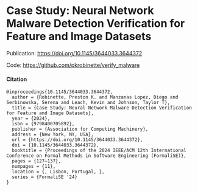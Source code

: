 # Case Study: Neural Network Malware Detection Verification for Feature and Image Datasets

Publication: https://doi.org/10.1145/3644033.3644372

Code: https://github.com/pkrobinette/verify_malware

#### Citation
```
@inproceedings{10.1145/3644033.3644372,
  author = {Robinette, Preston K. and Manzanas Lopez, Diego and Serbinowska, Serena and Leach, Kevin and Johnson, Taylor T},
  title = {Case Study: Neural Network Malware Detection Verification for Feature and Image Datasets},
  year = {2024},
  isbn = {9798400705892},
  publisher = {Association for Computing Machinery},
  address = {New York, NY, USA},
  url = {https://doi.org/10.1145/3644033.3644372},
  doi = {10.1145/3644033.3644372},
  booktitle = {Proceedings of the 2024 IEEE/ACM 12th International Conference on Formal Methods in Software Engineering (FormaliSE)},
  pages = {127–137},
  numpages = {11},
  location = {, Lisbon, Portugal, },
  series = {FormaliSE '24}
}
```